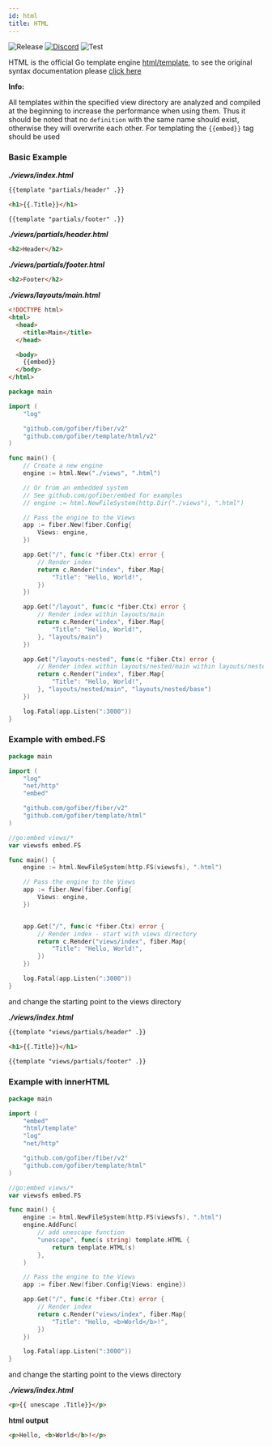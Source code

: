 ```yaml
---
id: html
title: HTML
---
```


![Release](https://img.shields.io/github/v/tag/gofiber/template?filter=html*)
[![Discord](https://img.shields.io/discord/704680098577514527?style=flat&label=%F0%9F%92%AC%20discord&color=00ACD7)](https://gofiber.io/discord)
![Test](https://github.com/gofiber/template/workflows/Tests%20Html/badge.svg)

HTML is the official Go template engine [html/template](https://golang.org/pkg/html/template/), to see the original syntax documentation please [click here](TEMPLATES_CHEATSHEET.md)

**Info:**

All templates within the specified view directory are analyzed and compiled at the beginning to increase the performance when using them.
Thus it should be noted that no `definition` with the same name should exist, otherwise they will overwrite each other.
For templating the `{{embed}}` tag should be used

### Basic Example

_**./views/index.html**_

```html
{{template "partials/header" .}}

<h1>{{.Title}}</h1>

{{template "partials/footer" .}}
```

_**./views/partials/header.html**_

```html
<h2>Header</h2>
```

_**./views/partials/footer.html**_

```html
<h2>Footer</h2>
```

_**./views/layouts/main.html**_

```html
<!DOCTYPE html>
<html>
  <head>
    <title>Main</title>
  </head>

  <body>
    {{embed}}
  </body>
</html>
```

```go
package main

import (
	"log"

	"github.com/gofiber/fiber/v2"
	"github.com/gofiber/template/html/v2"
)

func main() {
	// Create a new engine
	engine := html.New("./views", ".html")

	// Or from an embedded system
	// See github.com/gofiber/embed for examples
	// engine := html.NewFileSystem(http.Dir("./views"), ".html")

	// Pass the engine to the Views
	app := fiber.New(fiber.Config{
		Views: engine,
	})

	app.Get("/", func(c *fiber.Ctx) error {
		// Render index
		return c.Render("index", fiber.Map{
			"Title": "Hello, World!",
		})
	})

	app.Get("/layout", func(c *fiber.Ctx) error {
		// Render index within layouts/main
		return c.Render("index", fiber.Map{
			"Title": "Hello, World!",
		}, "layouts/main")
	})

	app.Get("/layouts-nested", func(c *fiber.Ctx) error {
		// Render index within layouts/nested/main within layouts/nested/base
		return c.Render("index", fiber.Map{
			"Title": "Hello, World!",
		}, "layouts/nested/main", "layouts/nested/base")
	})

	log.Fatal(app.Listen(":3000"))
}

```

### Example with embed.FS

```go
package main

import (
    "log"
    "net/http"
    "embed"

    "github.com/gofiber/fiber/v2"
    "github.com/gofiber/template/html"
)

//go:embed views/*
var viewsfs embed.FS

func main() {
    engine := html.NewFileSystem(http.FS(viewsfs), ".html")

    // Pass the engine to the Views
    app := fiber.New(fiber.Config{
        Views: engine,
    })


    app.Get("/", func(c *fiber.Ctx) error {
        // Render index - start with views directory
        return c.Render("views/index", fiber.Map{
            "Title": "Hello, World!",
        })
    })

    log.Fatal(app.Listen(":3000"))
}
```

and change the starting point to the views directory

_**./views/index.html**_

```html
{{template "views/partials/header" .}}

<h1>{{.Title}}</h1>

{{template "views/partials/footer" .}}
```

### Example with innerHTML

```go
package main

import (
    "embed"
    "html/template"
    "log"
    "net/http"

    "github.com/gofiber/fiber/v2"
    "github.com/gofiber/template/html"
)

//go:embed views/*
var viewsfs embed.FS

func main() {
    engine := html.NewFileSystem(http.FS(viewsfs), ".html")
    engine.AddFunc(
        // add unescape function
        "unescape", func(s string) template.HTML {
            return template.HTML(s)
        },
    )

    // Pass the engine to the Views
    app := fiber.New(fiber.Config{Views: engine})

    app.Get("/", func(c *fiber.Ctx) error {
        // Render index
        return c.Render("views/index", fiber.Map{
            "Title": "Hello, <b>World</b>!",
        })
    })

    log.Fatal(app.Listen(":3000"))
}
```

and change the starting point to the views directory

_**./views/index.html**_

```html
<p>{{ unescape .Title}}</p>
```

**html output**

```html
<p>Hello, <b>World</b>!</p>
```

